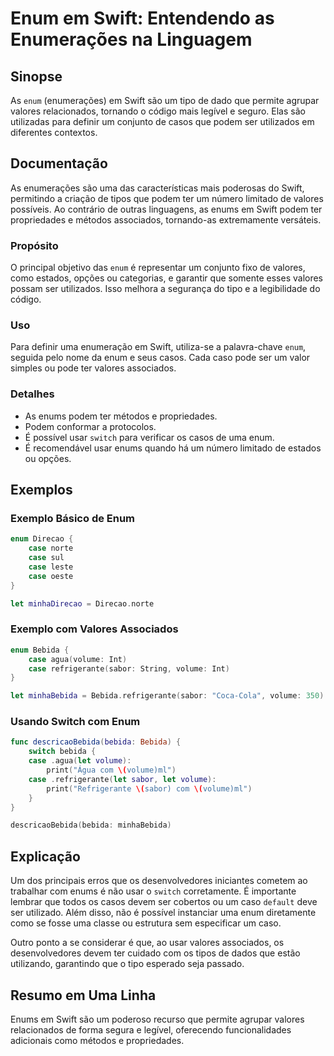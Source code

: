 <!--
Meta Description: # Enum em Swift: Entendendo as Enumerações na Linguagem ## Sinopse As `enum` (enumerações) em Swift são um tipo de dado que permite agrupar valores re...
Meta Keywords: enum, que, swift, valores, case
-->

# Enum em Swift: Entendendo as Enumerações na Linguagem

## Sinopse
As `enum` (enumerações) em Swift são um tipo de dado que permite agrupar valores relacionados, tornando o código mais legível e seguro. Elas são utilizadas para definir um conjunto de casos que podem ser utilizados em diferentes contextos.

## Documentação
As enumerações são uma das características mais poderosas do Swift, permitindo a criação de tipos que podem ter um número limitado de valores possíveis. Ao contrário de outras linguagens, as enums em Swift podem ter propriedades e métodos associados, tornando-as extremamente versáteis.

### Propósito
O principal objetivo das `enum` é representar um conjunto fixo de valores, como estados, opções ou categorias, e garantir que somente esses valores possam ser utilizados. Isso melhora a segurança do tipo e a legibilidade do código.

### Uso
Para definir uma enumeração em Swift, utiliza-se a palavra-chave `enum`, seguida pelo nome da enum e seus casos. Cada caso pode ser um valor simples ou pode ter valores associados.

### Detalhes
- As enums podem ter métodos e propriedades.
- Podem conformar a protocolos.
- É possível usar `switch` para verificar os casos de uma enum.
- É recomendável usar enums quando há um número limitado de estados ou opções.

## Exemplos

### Exemplo Básico de Enum

```swift
enum Direcao {
    case norte
    case sul
    case leste
    case oeste
}

let minhaDirecao = Direcao.norte
```

### Exemplo com Valores Associados

```swift
enum Bebida {
    case agua(volume: Int)
    case refrigerante(sabor: String, volume: Int)
}

let minhaBebida = Bebida.refrigerante(sabor: "Coca-Cola", volume: 350)
```

### Usando Switch com Enum

```swift
func descricaoBebida(bebida: Bebida) {
    switch bebida {
    case .agua(let volume):
        print("Água com \(volume)ml")
    case .refrigerante(let sabor, let volume):
        print("Refrigerante \(sabor) com \(volume)ml")
    }
}

descricaoBebida(bebida: minhaBebida)
```

## Explicação
Um dos principais erros que os desenvolvedores iniciantes cometem ao trabalhar com enums é não usar o `switch` corretamente. É importante lembrar que todos os casos devem ser cobertos ou um caso `default` deve ser utilizado. Além disso, não é possível instanciar uma enum diretamente como se fosse uma classe ou estrutura sem especificar um caso.

Outro ponto a se considerar é que, ao usar valores associados, os desenvolvedores devem ter cuidado com os tipos de dados que estão utilizando, garantindo que o tipo esperado seja passado.

## Resumo em Uma Linha
Enums em Swift são um poderoso recurso que permite agrupar valores relacionados de forma segura e legível, oferecendo funcionalidades adicionais como métodos e propriedades.